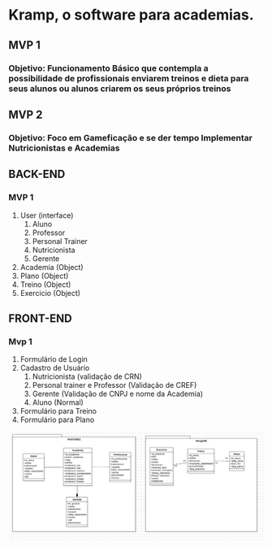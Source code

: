 # Kramp, o software para academias.

## MVP 1
### Objetivo: Funcionamento Básico que contempla a possibilidade de profissionais enviarem treinos e dieta para seus alunos ou alunos criarem os seus próprios treinos

## MVP 2
### Objetivo: Foco em Gameficação e se der tempo Implementar Nutricionistas e Academias

## BACK-END

### MVP 1

1. User (interface)
    1. Aluno
    2. Professor
    3. Personal Trainer
    4. Nutricionista
    5. Gerente
2. Academia (Object)
3. Plano (Object)
4. Treino (Object)
5. Exercicio (Object)

## FRONT-END

### Mvp 1

1. Formulário de Login
2. Cadastro de Usuário
    1. Nutricionista (validação de CRN)
    2. Personal trainer e Professor (Validação de CREF)
    3. Gerente (Validação de CNPJ e nome da Academia)
    4. Aluno (Normal)
3. Formulário para Treino
4. Formulário para Plano

<img src="img/banco-de-dados.png" alt="">